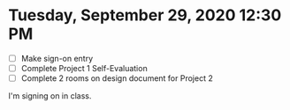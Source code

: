 # Tuesday, September 29, 2020 12:30 PM
- [ ] Make sign-on entry
- [ ] Complete Project 1 Self-Evaluation 
- [ ] Complete 2 rooms on design document for Project 2

I'm signing on in class.


